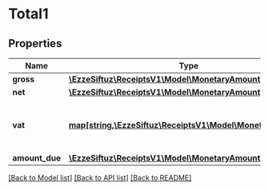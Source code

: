 # Total1

## Properties
Name | Type | Description | Notes
------------ | ------------- | ------------- | -------------
**gross** | [**\EzzeSiftuz\ReceiptsV1\Model\MonetaryAmount**](MonetaryAmount.md) |  | 
**net** | [**\EzzeSiftuz\ReceiptsV1\Model\MonetaryAmount**](MonetaryAmount.md) |  | 
**vat** | [**map[string,\EzzeSiftuz\ReceiptsV1\Model\MonetaryAmount]**](MonetaryAmount.md) | Total vat values (7% and 19%) of the receipt. | 
**amount_due** | [**\EzzeSiftuz\ReceiptsV1\Model\MonetaryAmount**](MonetaryAmount.md) |  | 

[[Back to Model list]](../../README.md#documentation-for-models) [[Back to API list]](../../README.md#documentation-for-api-endpoints) [[Back to README]](../../README.md)

